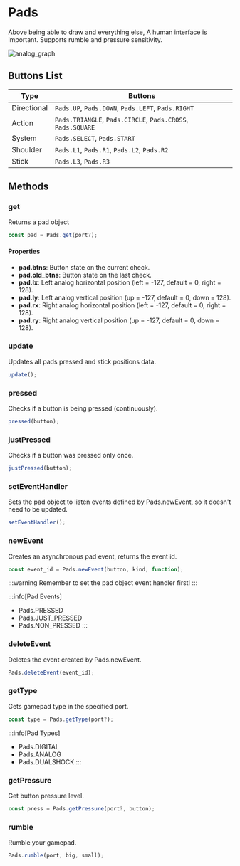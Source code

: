 # Pads

Above being able to draw and everything else, A human interface is important. Supports rumble and pressure sensitivity.

![analog_graph](https://user-images.githubusercontent.com/47725160/154816009-99d7e5da-badf-409b-9a3b-3618fd372f09.png)

## Buttons List 

| Type            | Buttons                                                     |
|-----------------|-------------------------------------------------------------|
| Directional     | `Pads.UP`, `Pads.DOWN`, `Pads.LEFT`, `Pads.RIGHT`           |
| Action          | `Pads.TRIANGLE`, `Pads.CIRCLE`, `Pads.CROSS`, `Pads.SQUARE` |
| System          | `Pads.SELECT`, `Pads.START`                                 |
| Shoulder        | `Pads.L1`, `Pads.R1`, `Pads.L2`, `Pads.R2`                  |
| Stick           | `Pads.L3`, `Pads.R3`                                        |


## Methods

### get

Returns a pad object

```js
const pad = Pads.get(port?);
```

#### Properties

- **pad.btns**: Button state on the current check.  
- **pad.old_btns**: Button state on the last check.  
- **pad.lx**: Left analog horizontal position (left = -127, default = 0, right = 128).  
- **pad.ly**: Left analog vertical position (up = -127, default = 0, down = 128).  
- **pad.rx**: Right analog horizontal position (left = -127, default = 0, right = 128).     
- **pad.ry**: Right analog vertical position (up = -127, default = 0, down = 128).  

### update 

Updates all pads pressed and stick positions data.  

```js
update();
```

### pressed 

Checks if a button is being pressed (continuously).  

```js
pressed(button);
```

### justPressed 

Checks if a button was pressed only once.  

```js
justPressed(button);
```

### setEventHandler 

Sets the pad object to listen events defined by Pads.newEvent, so it doesn't need to be updated.  

```js
setEventHandler();
```

### newEvent
  
Creates an asynchronous pad event, returns the event id. 

```js 
const event_id = Pads.newEvent(button, kind, function);
```

:::warning
Remember to set the pad object event handler first!
:::

:::info[Pad Events]
- Pads.PRESSED  
- Pads.JUST_PRESSED  
- Pads.NON_PRESSED
:::

### deleteEvent

Deletes the event created by Pads.newEvent.

```js
Pads.deleteEvent(event_id);
```

### getType

Gets gamepad type in the specified port.

```js 
const type = Pads.getType(port?);
```

:::info[Pad Types]
- Pads.DIGITAL  
- Pads.ANALOG  
- Pads.DUALSHOCK
:::

### getPressure 

Get button pressure level.

```js
const press = Pads.getPressure(port?, button);
```

### rumble

Rumble your gamepad.

```js
Pads.rumble(port, big, small);
```